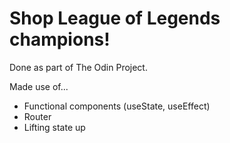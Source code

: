 # Shop League of Legends champions!

Done as part of The Odin Project.

Made use of...
- Functional components (useState, useEffect)
- Router
- Lifting state up
